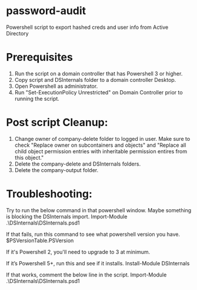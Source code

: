 # password-audit
Powershell script to export hashed creds and user info from Active Directory

# Prerequisites
1. Run the script on a domain controller that has Powershell 3 or higher.
2. Copy script and DSInternals folder to a domain controller Desktop.
3. Open Powershell as administrator.
4. Run "Set-ExecutionPolicy Unrestricted" on Domain Controller prior to running the script.


# Post script Cleanup:
1. Change owner of company-delete folder to logged in user. Make sure to check "Replace owner on subcontainers and objects" and "Replace all child object permission entries with inheritable permission entires from this object."
2. Delete the company-delete and DSInternals folders.
3. Delete the company-output folder.

# Troubleshooting:
Try to run the below command in that powershell window. Maybe something is blocking the DSInternals import. 
Import-Module .\DSInternals\DSInternals.psd1

If that fails, run this command to see what powershell version you have.
$PSVersionTable.PSVersion

If it's Powershell 2, you'll need to upgrade to 3 at minimum.

If it’s Powershell 5+, run this and see if it installs.
Install-Module DSInternals

If that works, comment the below line in the script.
Import-Module .\DSInternals\DSInternals.psd1

